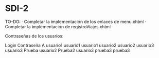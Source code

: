 # SDI-2

TO-DO:
  · Completar la implementación de los enlaces de menu.xhtml
  · Completar la implementación de registroViajes.xhtml
  
  
Contraseñas de los usuarios:

Login     Contraseña
A         usuario1
usuario1  usuario1
usuario2  usuario2
usuario3  usuario3
Prueba    usuario2
Prueba2   usuario3
prueba3   prueba3
